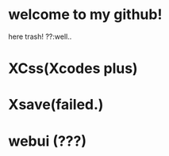 # welcome to my github!
here trash! 
??:well.. 



# XCss(Xcodes plus)
# Xsave(failed.)
# webui (???)
